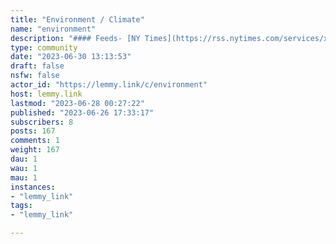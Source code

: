 ```yaml
---
title: "Environment / Climate" 
name: "environment"
description: "#### Feeds- [NY Times](https://rss.nytimes.com/services/xml/rss/nyt/Climate.xml)- [Phys.org](https://phys.org/rss-feed/earth-news/)"
type: community
date: "2023-06-30 13:13:53"
draft: false
nsfw: false
actor_id: "https://lemmy.link/c/environment"
host: lemmy.link
lastmod: "2023-06-28 00:27:22"
published: "2023-06-26 17:33:17"
subscribers: 8
posts: 167
comments: 1
weight: 167
dau: 1
wau: 1
mau: 1
instances:
- "lemmy_link"
tags: 
- "lemmy_link"

---
```

